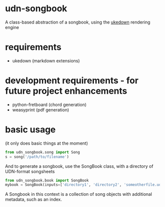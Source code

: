 <!-- markdownlint-disable MD013 MD033-->
<!-- vim: set tw=100 -->
# udn-songbook
A class-based abstraction of a songbook, using the [ukedown](https://pypi.org/project/ukedown/) rendering engine

# requirements
  * ukedown (markdown extensions)

# development requirements - for future project enhancements
  * python-fretboard (chord generation)
  * weasyprint (pdf generation)

# basic usage
(it only does basic things at the moment)

```python
from udn_songbook.song import Song
s = song('/path/to/filename')
```

And to generate a songbook, use the SongBook class, with a directory of UDN-format songsheets

```python
from udn_songbook.book import SongBook
mybook = SongBook(inputs=['directory1', 'directory2', 'someotherfile.udn'])
```
A Songbook in this context is a collection of song objects with additional metadata, such as an index.
